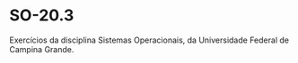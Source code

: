 # SO-20.3
Exercícios da disciplina Sistemas Operacionais, da Universidade Federal de Campina Grande.
